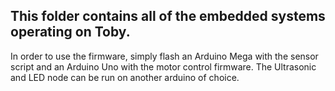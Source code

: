 ## This folder contains all of the embedded systems operating on Toby. 
In order to use the firmware, simply flash an Arduino Mega with the sensor script and an Arduino Uno with the motor control firmware. The Ultrasonic and LED node can be run on another arduino of choice. 
